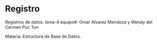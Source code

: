 # Registro

Registros de datos.
Isma-4
equipo#: Omar Alvarez Mendoza y Wendy del Carmen Puc Tun 

Materia: Estructura de Base de Datos.
